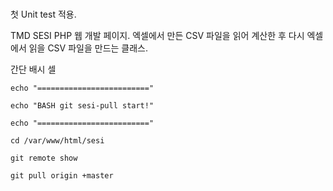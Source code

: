 # 
첫 Unit test 적용.

TMD SESI PHP 웹 개발 페이지.
엑셀에서 만든 CSV 파일을 읽어 계산한 후 다시 엑셀에서 읽을 CSV 파일을 만드는 클래스.

간단 배시 셀

`echo "========================="`

`echo "BASH git sesi-pull start!"`

`echo "========================="`

`cd /var/www/html/sesi`

`git remote show`

`git pull origin +master`







